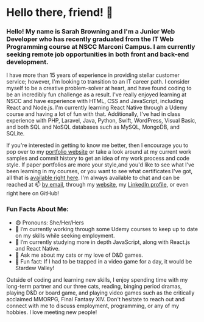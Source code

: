 # Hello there, friend! 👋

### Hello! My name is Sarah Browning and I'm a Junior Web Developer who has recently graduated from the IT Web Programming course at NSCC Marconi Campus. I am currently seeking remote job opportunities in both front and back-end development.

I have more than 15 years of experience in providing stellar customer service; however, I'm looking to transition to an IT career path. I consider myself to be a creative problem-solver at heart, and have found coding to be an incredibly fun challenge as a result. I've really enjoyed learning at NSCC and have experience with HTML, CSS and JavaScript, including React and Node.js. I'm currently learning React Native through a Udemy course and having a lot of fun with that. Additionally, I've had in class experience with PHP, Laravel, Java, Python, Swift, WordPress, Visual Basic, and both SQL and NoSQL databases such as MySQL, MongoDB, and SQLite.

If you're interested in getting to know me better, then I encourage you to pop over to my [portfolio website](https://sarahbrowning.codes) or take a look around at my current work samples and commit history to get an idea of my work process and code style. If paper portfolios are more your style,and you'd like to see what I've been learning in my courses, or you want to see what certificates I've got, all that is [available right here](https://github.com/sarah-browning/sarah-browning/files/7653054/Portfolio-Y2-2021.pdf). I'm always available to chat and can be reached at 📫 [by email](mailto:browning.sarah.a@gmail.com), through my [website](https://sarahbrowning.codes), my [LinkedIn profile](https://www.linkedin.com/in/sarah-browning-dev/), or even right here on GitHub!

### Fun Facts About Me:
- 😄 Pronouns: She/Her/Hers
- 🔭 I’m currently working through some Udemy courses to keep up to date on my skills while seeking employment.
- 🌱 I’m currently studying more in depth JavaScript, along with React.js and React Native.
- 💬 Ask me about my cats or my love of D&D games.
- 🐔 Fun fact: If I had to be trapped in a video game for a day, it would be Stardew Valley!

Outside of coding and learning new skills, I enjoy spending time with my long-term partner and our three cats, reading, binging period dramas, playing D&D or board game, and playing video games such as the critically acclaimed MMORPG, Final Fantasy XIV. Don't hesitate to reach out and connect with me to discuss employment, programming, or any of my hobbies. I love meeting new people!

